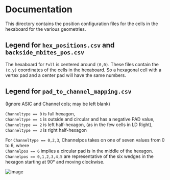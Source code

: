 # Documentation

This directory contains the position configuration files for the cells in the hexaboard for the various geometries.

## Legend for `hex_positions.csv` and `backside_mbites_pos.csv`
The hexaboard for `Full` is centered around `(0,0)`. These files contain the `(x,y)` coordinates of the cells in the hexaboard. So a hexagonal cell with a vertex pad and a center pad will have the same numbers.

## Legend for `pad_to_channel_mapping.csv`
(Ignore ASIC and Channel cols; may be left blank)

`Channeltype == 0` is full hexagon,  
`Channeltype == 1` is outside and circular and has a negative PAD value,   
`Channeltype == 2` is left half-hexagon, (as in the few cells in LD Right),  
`Channeltype == 3` is right half-hexagon

For `Channeltype == 0,2,3`, Channelpos takes on one of seven values from 0 to 6, where   
`Channelpos == 6` implies a circular pad is in the middle of the hexagon.   
`Channelpos == 0,1,2,3,4,5` are representative of the six wedges in the hexagon starting at 90° and moving clockwise.  

![image](https://github.com/user-attachments/assets/44ab495e-b332-4ccd-bc96-10ce1b6aa518)

